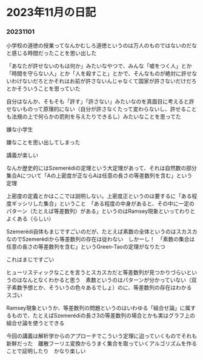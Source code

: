 # 2023年11月の日記

### 20231101

小学校の道徳の授業ってなんかむしろ道徳というのは万人のものではないのだなと感じる時間だったことを思い出した

「あなたが許せないのもは何か」みたいなやつで、みんな「嘘をつく人」とか「時間を守らない人」とか「人を殺すこと」とかで、そんなものが絶対に許せないわけないだろとかそれはお前が許さないんじゃなくて国家が許さないだけだろとかそういうことを思っていた

自分はなんか、そもそも「許す」「許さない」みたいなのを真面目に考えると許せないものって原理的にない（自分が許さなくたって変わらないし、許せることも法規の上で何らかの罰則を与えたりできるし）みたいなことを思ってた

嫌な小学生

嫌なことを思い出してしまった

講義が楽しい　

なんか歴史的にはSzemerédiの定理という大定理があって、それは自然数の部分集合Aについて「Aの上密度が正ならAは任意の長さの等差数列を含む」という定理

上密度の定義とかはここでは説明しない。上密度正というのは要するに「ある程度ギッシリした集合」ということ　「ある程度の中身があると、その中に一定のパターン（たとえば等差数列）がある」というのはRamsey現象といってわりとよくある（らしい）

Szemerédi自体もまじですごいのだが、たとえば素数の全体というのはスカスカなのでSzemerédiから等差数列の存在は従わない　しかーし！　「素数の集合は任意の長さの等差数列を含む」というGreen-Taoの定理がなりたつ

これはまじですごい

ヒューリスティックなことを言うとスカスカだと等差数列が見つかりづらいというのはなんとなくわかると思う　素数というのはパターンが分かっていない（双子素数予想とか、そういうの色々あるでしょ）のに、等差数列の存在はわかる　スゴい

Ramsey現象というか、等差数列の問題というのはいわゆる「組合せ論」に属するもので、たとえばSzemerédiの長さ3の等差数列の場合とかも実はグラフ上の組合せ論を使うとできる

今回の講義は解析学からのアプローチでこういう定理に迫っていくものでそれも新鮮だった　離散フーリエ変換からうまく集合を取っていくアルゴリズムを作ることで証明したり　かなり楽しい